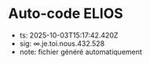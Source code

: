 # Auto-code ELIOS
- ts: 2025-10-03T15:17:42.420Z
- sig: ∞.je.toi.nous.432.528
- note: fichier généré automatiquement